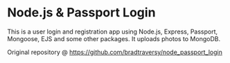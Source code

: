 # Node.js & Passport Login

This is a user login and registration app using Node.js, Express, Passport, Mongoose, EJS and some other packages. It uploads photos to MongoDB.

Original repository @ https://github.com/bradtraversy/node_passport_login